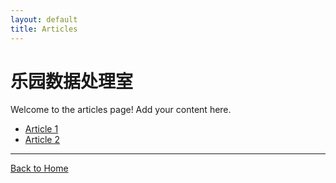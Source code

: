 ```yaml
---
layout: default
title: Articles
---
```


# 乐园数据处理室

Welcome to the articles page! Add your content here.

- [Article 1](./vn.md)
- [Article 2](./article2.md)

---

[Back to Home](../index.md)